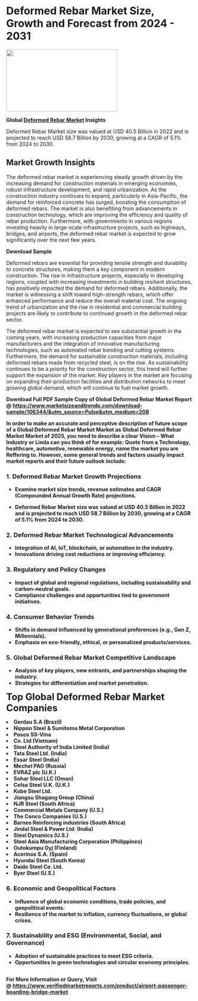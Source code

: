 <H1>Deformed Rebar Market Size, Growth and Forecast from 2024 - 2031</H1><img class="aligncenter size-medium wp-image-584254" src="https://thirdeyenews.in/wp-content/uploads/2024/09/Global-Market-Research-300x168.jpeg" alt="" width="300" height="168" /><p><strong>Global&nbsp;<a href="https://www.marketsizeandtrends.com/download-sample/106344/&amp;utm_source=Pulse&amp;utm_medium=208">Deformed Rebar Market</a> Insights</strong></p><p>Deformed Rebar Market size was valued at USD 40.5 Billion in 2022 and is projected to reach USD 58.7 Billion by 2030, growing at a CAGR of 5.1% from 2024 to 2030.</p><p><h2>Market Growth Insights</h2> <p>The deformed rebar market is experiencing steady growth driven by the increasing demand for construction materials in emerging economies, robust infrastructure development, and rapid urbanization. As the construction industry continues to expand, particularly in Asia-Pacific, the demand for reinforced concrete has surged, boosting the consumption of deformed rebars. The market is also benefiting from advancements in construction technology, which are improving the efficiency and quality of rebar production. Furthermore, with governments in various regions investing heavily in large-scale infrastructure projects, such as highways, bridges, and airports, the deformed rebar market is expected to grow significantly over the next few years.</p> <p><strong>Download Sample</strong></p> <p>Deformed rebars are essential for providing tensile strength and durability to concrete structures, making them a key component in modern construction. The rise in infrastructure projects, especially in developing regions, coupled with increasing investments in building resilient structures, has positively impacted the demand for deformed rebars. Additionally, the market is witnessing a shift toward high-strength rebars, which offer enhanced performance and reduce the overall material cost. The ongoing trend of urbanization and the rise in residential and commercial building projects are likely to contribute to continued growth in the deformed rebar sector.</p> <p>The deformed rebar market is expected to see substantial growth in the coming years, with increasing production capacities from major manufacturers and the integration of innovative manufacturing technologies, such as automated rebar bending and cutting systems. Furthermore, the demand for sustainable construction materials, including deformed rebars made from recycled steel, is on the rise. As sustainability continues to be a priority for the construction sector, this trend will further support the expansion of the market. Key players in the market are focusing on expanding their production facilities and distribution networks to meet growing global demand, which will continue to fuel market growth.</p> <p><strong></p><p><span class=""><strong>Download Full PDF Sample Copy of Global Deformed Rebar Market Report</strong> @ <a href="https://www.marketsizeandtrends.com/download-sample/106344/&amp;utm_source=Pulse&amp;utm_medium=208" target="_blank">https://www.marketsizeandtrends.com/download-sample/106344/&amp;utm_source=Pulse&amp;utm_medium=208</a></span></p><p>In order to make an accurate and perceptive description of future scope of a Global&nbsp;Deformed Rebar Market Market as Global&nbsp;Deformed Rebar Market Market of 2025, you need to describe a clear Vision &ndash; What Industry or Linda can you think of for example: Quote from a Technology, healthcare, automotive, renewable energy, name the market you are Reffering to. However, some general trends and factors usually impact market reports and their future outlook include:</p><h3>1.&nbsp;<strong>Deformed Rebar Market Growth Projections</strong></h3><ul><li>Examine market size trends, revenue estimates and CAGR (Compounded Annual Growth Rate) projections.</li><li><p>Deformed Rebar Market size was valued at USD 40.5 Billion in 2022 and is projected to reach USD 58.7 Billion by 2030, growing at a CAGR of 5.1% from 2024 to 2030.</p></li></ul><h3>2.&nbsp;<strong>Deformed Rebar Market Technological Advancements</strong></h3><ul><li>Integration of AI, IoT, blockchain, or automation in the industry.</li><li>Innovations driving cost reductions or improving efficiency.</li></ul><h3>3.&nbsp;<strong>Regulatory and Policy Changes</strong></h3><ul><li>Impact of global and regional regulations, including sustainability and carbon-neutral goals.</li><li>Compliance challenges and opportunities tied to government initiatives.</li></ul><h3>4.&nbsp;<strong>Consumer Behavior Trends</strong></h3><ul><li>Shifts in demand influenced by generational preferences (e.g., Gen Z, Millennials).</li><li>Emphasis on eco-friendly, ethical, or personalized products/services.</li></ul><h3>5.&nbsp;<strong>Global Deformed Rebar Market Competitive Landscape</strong></h3><ul><li>Analysis of key players, new entrants, and partnerships shaping the industry.</li><li>Strategies for differentiation and market penetration.</li></ul><p data-pm-slice="1 1 []"><span style="color: inherit; font-family: inherit; font-size: 25px;">Top Global Deformed Rebar Market Companies</span></p><div class="" data-test-id=""><p><li>Gerdau S.A (Brazil)</li><li> Nippon Steel & Sumitomo Metal Corporation</li><li> Posco SS-Vina</li><li> Co. Ltd (Vietnam)</li><li> Steel Authority of India Limited (India)</li><li> Tata Steel Ltd. (India)</li><li> Essar Steel (India)</li><li> Mechel PAO (Russia)</li><li> EVRAZ plc (U.K.)</li><li> Sohar Steel LLC (Oman)</li><li> Celsa Steel U.K. (U.K.)</li><li> Kobe Steel Ltd.</li><li> Jiangsu Shagang Group (China)</li><li> NJR Steel (South Africa)</li><li> Commercial Metals Company (U.S.)</li><li> The Conco Companies (U.S.)</li><li> Barnes Reinforcing industries (South Africa)</li><li> Jindal Steel & Power Ltd. (India)</li><li> Steel Dynamics (U.S.)</li><li> Steel Asia Manufacturing Corporation (Philippines)</li><li> Outokumpu Oyj (Finland)</li><li> Acerinox S.A. (Spain)</li><li> Hyundai Steel (South Korea)</li><li> Daido Steel Co. Ltd.</li><li> Byer Steel (U.S.)</li></p></div><h3>6.&nbsp;<strong>Economic and Geopolitical Factors</strong></h3><ul><li>Influence of global economic conditions, trade policies, and geopolitical events.</li><li>Resilience of the market to inflation, currency fluctuations, or global crises.</li></ul><h3>7.&nbsp;<strong>Sustainability and ESG (Environmental, Social, and Governance)</strong></h3><ul><li>Adoption of sustainable practices to meet ESG criteria.</li><li>Opportunities in green technologies and circular economy principles.</li></ul><h2><strong style="font-size: 14px;">For More Information or Query, Visit @&nbsp;</strong><a style="background-color: #ffffff; font-size: 14px;" href="https://www.marketsizeandtrends.com/report/deformed-rebar-market/" target="_blank">https://www.verifiedmarketreports.com/product/airport-passenger-boarding-bridge-market</a></h2>
